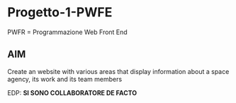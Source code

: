 # Progetto-1-PWFE
PWFR = Programmazione Web Front End

## AIM
Create an website with various areas that display information about a space agency, its
work and its team members

EDP: **SI SONO COLLABORATORE DE FACTO** 
